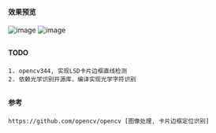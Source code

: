 ##
#### 效果预览
![image](https://github.com/153437803/Ocr_IDCard/blob/master/ScreenRecord_20181116181123.gif )
![image](https://github.com/153437803/Ocr_IDCard/blob/master/ScreenRecord_20181116181153.gif )

##
#### TODO
```
1. opencv344, 实现LSD卡片边框直线检测
2. 依赖光学识别开源库，编译实现光学字符识别
```

##
#### 参考
```
https://github.com/opencv/opencv [图像处理, 卡片边框定位识别]
```
